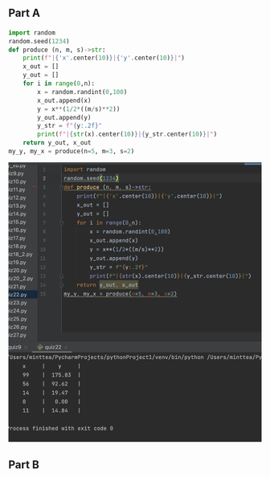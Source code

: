 ## Part A
```.py
import random
random.seed(1234)
def produce (n, m, s)->str:
    print(f"|{'x'.center(10)}|{'y'.center(10)}|")
    x_out = []
    y_out = []
    for i in range(0,n):
        x = random.randint(0,100)
        x_out.append(x)
        y = x**(1/2*((m/s)**2))
        y_out.append(y)
        y_str = f"{y:.2f}"
        print(f"|{str(x).center(10)}|{y_str.center(10)}|")
    return y_out, x_out
my_y, my_x = produce(n=5, m=3, s=2)
```
![](https://github.com/MeisaChi/unit2_repo/blob/main/Screenshots/quiz22.png)
## Part B
